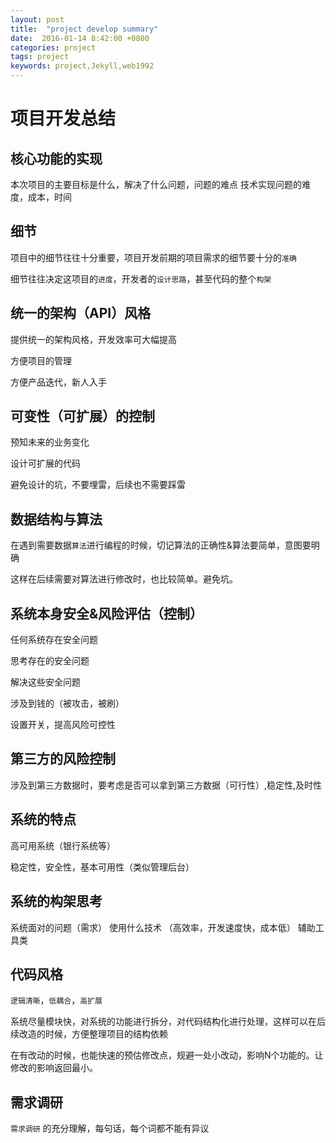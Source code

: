 ```yaml
---
layout: post
title:  "project develop summary"
date:  2016-01-14 8:42:00 +0800
categories: project
tags: project
keywords: project,Jekyll,web1992
---
```


# 项目开发总结

<!--truncate-->

## 核心功能的实现

本次项目的主要目标是什么，解决了什么问题，问题的难点
技术实现问题的难度，成本，时间

## 细节

项目中的细节往往十分重要，项目开发前期的项目需求的细节要十分的`准确`

细节往往决定这项目的`进度`，开发者的`设计思路`，甚至代码的整个`构架`

## 统一的架构（API）风格

提供统一的架构风格，开发效率可大幅提高

方便项目的管理

方便产品迭代，新人入手

## 可变性（可扩展）的控制

预知未来的业务变化

设计可扩展的代码

避免设计的坑，不要埋雷，后续也不需要踩雷

## 数据结构与算法

在遇到需要数据`算法`进行编程的时候，切记算法的正确性&算法要简单，意图要明确

这样在后续需要对算法进行修改时，也比较简单。避免坑。

## 系统本身安全&风险评估（控制）

任何系统存在安全问题

思考存在的安全问题

解决这些安全问题

涉及到钱的（被攻击，被刷）

设置开关，提高风险可控性

## 第三方的风险控制

涉及到第三方数据时，要考虑是否可以拿到第三方数据（可行性）,稳定性,及时性

## 系统的特点

高可用系统（银行系统等）

稳定性，安全性，基本可用性（类似管理后台）

## 系统的构架思考

系统面对的问题（需求）
使用什么技术 （高效率，开发速度快，成本低）
辅助工具类

## 代码风格

`逻辑清晰`，`低耦合`，`高扩展`

系统尽量模块快，对系统的功能进行拆分，对代码结构化进行处理，这样可以在后续改造的时候，方便整理项目的结构依赖

在有改动的时候，也能快速的预估修改点，规避一处小改动，影响N个功能的。让修改的影响返回最小。

## 需求调研

`需求调研` 的充分理解，每句话，每个词都不能有异议
